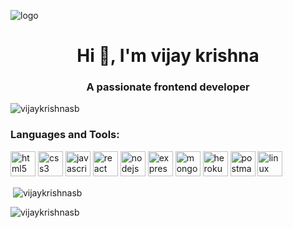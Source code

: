 ![logo](https://64.media.tumblr.com/1e1ca1e770436c9549752d1e438e1eee/daac88501a2bea41-c1/s1280x1920/1bf1b7c9c64c6179652d3571fbdfadef56ef597f.gif)
<h1 align="center">Hi 👋, I'm vijay krishna</h1>
<h3 align="center">A passionate frontend developer</h3>


<p align="left"> <img src="https://komarev.com/ghpvc/?username=vijaykrishnasb&label=Profile%20views&color=0e75b6&style=flat" alt="vijaykrishnasb" /> </p>


<p align="left">
</p>

<h3 align="left">Languages and Tools:</h3>
<p align="left"> 
<img src="https://cdn.jsdelivr.net/gh/devicons/devicon/icons/html5/html5-original.svg" alt="html5" width="40px" height="40px"/>
<img src="https://cdn.jsdelivr.net/gh/devicons/devicon/icons/css3/css3-original.svg" alt="css3" width="40px" height="40px" />
<img src="https://cdn.jsdelivr.net/gh/devicons/devicon/icons/javascript/javascript-original.svg" alt="javascript" width="40" height="40">
<img src="https://cdn.jsdelivr.net/gh/devicons/devicon/icons/react/react-original.svg" alt="react" width="40" height="40" /> </a>
<img src="https://cdn.jsdelivr.net/gh/devicons/devicon/icons/nodejs/nodejs-original.svg" alt="nodejs" width="40" height="40"/>
<img src="https://cdn.jsdelivr.net/gh/devicons/devicon/icons/express/express-original.svg" alt="express" width="40" height="40" />  
<img src="https://cdn.jsdelivr.net/gh/devicons/devicon/icons/mongodb/mongodb-original.svg" alt="mongodb" width="40" height="40" /> 
<img src="https://www.vectorlogo.zone/logos/heroku/heroku-icon.svg" alt="heroku" width="40" height="40" />
<img src="https://www.vectorlogo.zone/logos/getpostman/getpostman-icon.svg" alt="postman" width="40" height="40" padding-right="30"/>
<img src="https://cdn.jsdelivr.net/gh/devicons/devicon/icons/linux/linux-original.svg" alt="linux" width="40" height="40"/>
 </p>
 
<p>&nbsp;<img align="center" src="https://github-readme-stats.vercel.app/api?username=vijaykrishnasb&show_icons=true&theme=highcontrast" alt="vijaykrishnasb" /></p>

<p><img align="center" src="https://github-readme-streak-stats.herokuapp.com/?user=vijaykrishnasb&show_icons=true&theme=highcontrast" alt="vijaykrishnasb" /></p>
